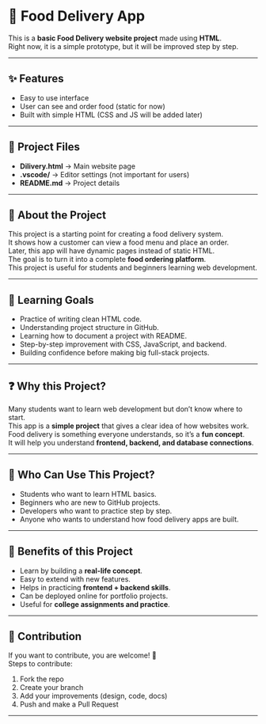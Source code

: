 # 🍔 Food Delivery App

This is a **basic Food Delivery website project** made using **HTML**.  
Right now, it is a simple prototype, but it will be improved step by step.

---

## ✨ Features
- Easy to use interface  
- User can see and order food (static for now)  
- Built with simple HTML (CSS and JS will be added later)  

---

## 📂 Project Files
- **Dilivery.html** → Main website page  
- **.vscode/** → Editor settings (not important for users)  
- **README.md** → Project details  

---

## 📖 About the Project
This project is a starting point for creating a food delivery system.  
It shows how a customer can view a food menu and place an order.  
Later, this app will have dynamic pages instead of static HTML.  
The goal is to turn it into a complete **food ordering platform**.  
This project is useful for students and beginners learning web development.  

---

## 🎯 Learning Goals
- Practice of writing clean HTML code.  
- Understanding project structure in GitHub.  
- Learning how to document a project with README.  
- Step-by-step improvement with CSS, JavaScript, and backend.  
- Building confidence before making big full-stack projects.  

---

## ❓ Why this Project?
Many students want to learn web development but don’t know where to start.  
This app is a **simple project** that gives a clear idea of how websites work.  
Food delivery is something everyone understands, so it’s a **fun concept**.  
It will help you understand **frontend, backend, and database connections**.  

---

## 👥 Who Can Use This Project?
- Students who want to learn HTML basics.  
- Beginners who are new to GitHub projects.  
- Developers who want to practice step by step.  
- Anyone who wants to understand how food delivery apps are built.  

---

## 🌟 Benefits of this Project
- Learn by building a **real-life concept**.  
- Easy to extend with new features.  
- Helps in practicing **frontend + backend skills**.  
- Can be deployed online for portfolio projects.  
- Useful for **college assignments and practice**.  

---

## 🤝 Contribution
If you want to contribute, you are welcome! 🎉  
Steps to contribute:  
1. Fork the repo  
2. Create your branch  
3. Add your improvements (design, code, docs)  
4. Push and make a Pull Request  

---
